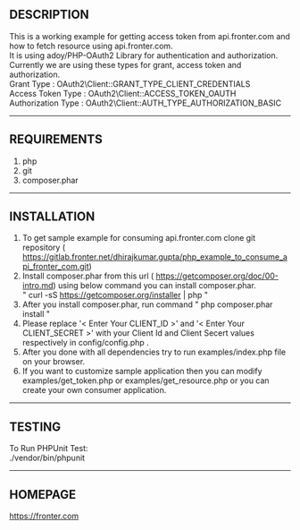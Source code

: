 DESCRIPTION
-------------
This is a working example for getting access token from api.fronter.com and how to fetch resource using api.fronter.com.  
It is using adoy/PHP-OAuth2 Library for authentication and authorization.  
Currently we are using these types for grant, access token and authorization.  
Grant Type         : OAuth2\Client::GRANT_TYPE_CLIENT_CREDENTIALS  
Access Token Type  : OAuth2\Client::ACCESS_TOKEN_OAUTH  
Authorization Type : OAuth2\Client::AUTH_TYPE_AUTHORIZATION_BASIC  

------------------------
REQUIREMENTS
-----------------------
1. php
2. git
3. composer.phar

-----------------
INSTALLATION
----------------
1. To get sample example for consuming api.fronter.com clone git repository ( https://gitlab.fronter.net/dhirajkumar.gupta/php_example_to_consume_api_fronter_com.git) 
2. Install composer.phar from this url ( https://getcomposer.org/doc/00-intro.md)
   using below command you can install composer.phar.<br/>
   " curl -sS https://getcomposer.org/installer | php "
3. After you install composer.phar, run command " php composer.phar install "
4. Please replace '< Enter Your CLIENT_ID >' and '< Enter Your CLIENT_SECRET >' with your Client Id and Client Secert values respectively in config/config.php .
5. After you done with all dependencies try to run examples/index.php file on your browser.
6. If you want to customize sample application then you can modify examples/get_token.php or examples/get_resource.php or you can create your own consumer application.

-------------
TESTING
------------
To Run PHPUnit Test:  
	./vendor/bin/phpunit

----------
HOMEPAGE
----------
https://fronter.com